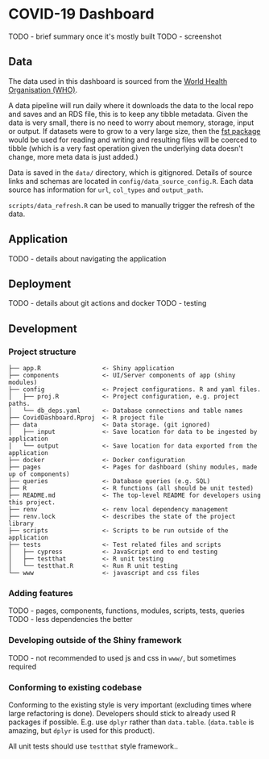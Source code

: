 # COVID-19 Dashboard

TODO - brief summary once it's mostly built
TODO - screenshot

## Data
The data used in this dashboard is sourced from the [World Health Organisation (WHO)](https://covid19.who.int/data).

A data pipeline will run daily where it downloads the data to the local repo
and saves and an RDS file, this is to keep any tibble metadata. Given the data
is very small, there is no need to worry about memory, storage, input or output.
If datasets were to grow to a very large size, then the 
[fst package](https://www.fstpackage.org/) would be used for reading and writing
and resulting files will be coerced to tibble (which is a very fast operation 
given the underlying data doesn't change, more meta data is just added.)

Data is saved in the `data/` directory, which is gitignored. Details of source
links and schemas are located in `config/data_source_config.R`. Each data source
has information for `url`, `col_types` and `output_path`.

`scripts/data_refresh.R` can be used to manually trigger the refresh of the 
data.

## Application
TODO - details about navigating the application

## Deployment
TODO - details about git actions and docker
TODO - testing

## Development

### Project structure
```
├── app.R                 <- Shiny application
├── components            <- UI/Server components of app (shiny modules)
├── config                <- Project configurations. R and yaml files.
│   ├── proj.R            <- Project configuration, e.g. project paths.  
│   └── db_deps.yaml      <- Database connections and table names  
├── CovidDashboard.Rproj  <- R project file
├── data                  <- Data storage. (git ignored)
│   ├── input             <- Save location for data to be ingested by application
│   └── output            <- Save location for data exported from the application
├── docker                <- Docker configuration
├── pages                 <- Pages for dashboard (shiny modules, made up of components)
├── queries               <- Database queries (e.g. SQL)
├── R                     <- R functions (all should be unit tested)
├── README.md             <- The top-level README for developers using this project.
├── renv                  <- renv local dependency management
├── renv.lock             <- describes the state of the project library
├── scripts               <- Scripts to be run outside of the application
├── tests                 <- Test related files and scripts
│   ├── cypress           <- JavaScript end to end testing   
│   ├── testthat          <- R unit testing
│   └── testthat.R        <- Run R unit testing
└── www                   <- javascript and css files
```

### Adding features
TODO - pages, components, functions, modules, scripts, tests, queries
TODO - less dependencies the better

### Developing outside of the Shiny framework
TODO - not recommended to used js and css in `www/`, but sometimes required

### Conforming to existing codebase
Conforming to the existing style is very important (excluding times where large
refactoring is done). Developers should stick to already used R packages if 
possible. E.g. use `dplyr` rather than `data.table`. (`data.table` is amazing, 
but `dplyr` is used for this product).

All unit tests should use `testthat` style framework..

